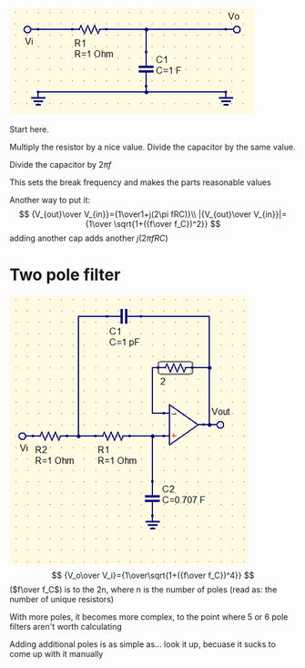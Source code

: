 ![image-20200406161225167](4-2_Notes.assets/image-20200406161225167.png)

Start here.

Multiply the resistor by a nice value. Divide the capacitor by the same value.

Divide the capacitor by $2\pi f$

This sets the break frequency and makes the parts reasonable values

Another way to put it:
$$
{V_{out}\over V_{in}}={1\over1+j(2\pi fRC)}\\
|{V_{out}\over V_{in}}|={1\over \sqrt{1+({f\over f_C})^2}}
$$
adding another cap adds another $j(2\pi fRC)$

# Two pole filter

![image-20200401163404384](4-2_Notes.assets/image-20200401163404384.png)
$$
{V_o\over V_i}={1\over\sqrt{1+({f\over f_C})^4}}
$$
($f\over f_C$) is to the 2n, where n is the number of poles (read as: the number of unique resistors)

With more poles, it becomes more complex, to the point where 5 or 6 pole filters aren't worth calculating

Adding additional poles is as simple as... look it up, becuase it sucks to come up with it manually

